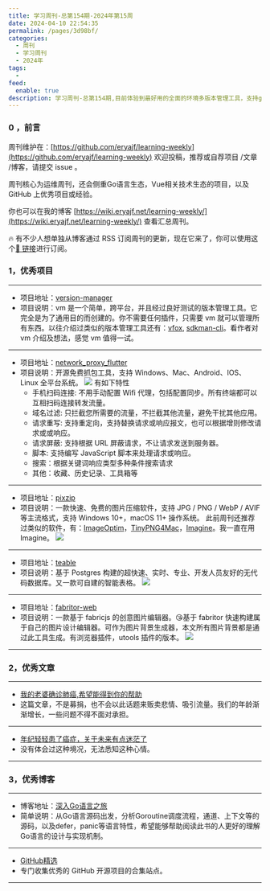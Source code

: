 ```yaml
---
title: 学习周刊-总第154期-2024年第15周
date: 2024-04-10 22:54:35
permalink: /pages/3d98bf/
categories:
  - 周刊
  - 学习周刊
  - 2024年
tags:
  -
feed:
  enable: true
description: 学习周刊-总第154期,目前体验到最好用的全面的环境多版本管理工具，支持go,node,java,python等
---
```




### 0 ，前言

周刊维护在：[https://github.com/eryajf/learning-weekly](https://github.com/eryajf/learning-weekly)  欢迎投稿，推荐或自荐项目 /文章 /博客，请提交 issue 。

周刊核心为运维周刊，还会侧重Go语言生态，Vue相关技术生态的项目，以及 GitHub 上优秀项目或经验。

你也可以在我的博客 [https://wiki.eryajf.net/learning-weekly/](https://wiki.eryajf.net/learning-weekly/) 查看汇总周刊。

🔥 有不少人想单独从博客通过 RSS 订阅周刊的更新，现在它来了，你可以使用这个[🔗 链接](https://wiki.eryajf.net/learning-weekly.xml)进行订阅。

### 1，优秀项目

---
- 项目地址：[version-manager](https://github.com/gvcgo/version-manager)
- 项目说明：vm 是一个简单，跨平台，并且经过良好测试的版本管理工具。它完全是为了通用目的而创建的。你不需要任何插件，只需要 vm 就可以管理所有东西。以往介绍过类似的版本管理工具还有：[vfox](https://github.com/version-fox/vfox), [sdkman-cli](https://github.com/sdkman/sdkman-cli)。看作者对 vm 介绍及想法，感觉 vm 值得一试。
---
- 项目地址：[network_proxy_flutter](https://github.com/wanghongenpin/network_proxy_flutter)
- 项目说明：开源免费抓包工具，支持 Windows、Mac、Android、IOS、Linux 全平台系统。
  ![](https://t.eryajf.net/imgs/2024/03/1711251332166.png)
  有如下特性
	- 手机扫码连接: 不用手动配置 Wifi 代理，包括配置同步。所有终端都可以互相扫码连接转发流量。
	- 域名过滤: 只拦截您所需要的流量，不拦截其他流量，避免干扰其他应用。
	- 请求重写: 支持重定向，支持替换请求或响应报文，也可以根据增则修改请求或或响应。
	- 请求屏蔽: 支持根据 URL 屏蔽请求，不让请求发送到服务器。
	- 脚本: 支持编写 JavaScript 脚本来处理请求或响应。
	- 搜索：根据关键词响应类型多种条件搜索请求
	- 其他：收藏、历史记录、工具箱等
---
- 项目地址：[pixzip](https://github.com/richhost/pixzip)
- 项目说明：一款快速、免费的图片压缩软件，支持 JPG / PNG / WebP / AVIF 等主流格式，支持 Windows 10+，macOS 11+ 操作系统。
  此前周刊还推荐过类似的软件，有：[ImageOptim](https://github.com/ImageOptim/ImageOptim)，[TinyPNG4Mac](https://github.com/kyleduo/TinyPNG4Mac)，[Imagine](https://github.com/meowtec/Imagine)。我一直在用 Imagine。
  ![](https://t.eryajf.net/imgs/2024/03/1711252241724.jpg)
---
- 项目地址：[teable](https://github.com/teableio/teable)
- 项目说明：基于 Postgres 构建的超快速、实时、专业、开发人员友好的无代码数据库。又一款可自建的智能表格。
  ![](https://t.eryajf.net/imgs/2024/03/1711268214994.png)
---
- 项目地址：[fabritor-web](https://github.com/sleepy-zone/fabritor-web)
- 项目说明：一款基于 fabricjs 的创意图片编辑器。😘基于 fabritor 快速构建属于自己的图片设计编辑器。可作为图片背景生成器，本文所有图片背景都是通过此工具生成。有浏览器插件，utools 插件的版本。
  ![](https://t.eryajf.net/imgs/2024/03/1711269714022.png)
---
### 2，优秀文章

---
- [我的老婆确诊肺癌,希望能得到你的帮助](https://luolei.org/fighting-cancer)
- 这篇文章，不是募捐，也不会以此话题来贩卖悲情、吸引流量。我们的年龄渐渐增长，一些问题不得不面对承担。
---
- [年纪轻轻患了癌症，关于未来有点迷茫了](https://v2ex.com/t/1024660#reply361)
- 没有体会过这种境况，无法悉知这种心情。
---
### 3，优秀博客

---
- 博客地址：[深入Go语言之旅](https://go.cyub.vip/)
- 简单说明：从Go语言源码出发，分析Goroutine调度流程，通道、上下文等的源码，以及defer，panic等语言特性，希望能够帮助阅读此书的人更好的理解Go语言的设计与实现机制。
---
- [GitHub精选](https://zhupeng.github.io/)
- 专门收集优秀的 GitHub 开源项目的合集站点。
---
